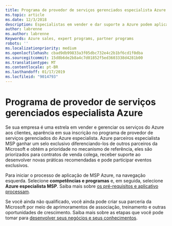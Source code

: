 ```yaml
---
title: Programa de provedor de serviços gerenciados especialista Azure | Partner Center
ms.topic: article
ms.date: 12/3/2018
description: Especialistas em vender e dar suporte a Azure podem aplicar para estar no Azure especialista MSP
author: labrenne
ms.author: labrenne
Keywords: Azure sales, expert programs, partner programs
robots: ''
ms.localizationpriority: medium
ms.openlocfilehash: cbad9db99833a3f05dbc732e4c2b1bf6cd1f0dba
ms.sourcegitcommit: 15d8b6de2b8a4c7d01852f5ed3603338d4281b00
ms.translationtype: MT
ms.contentlocale: pt-BR
ms.lasthandoff: 01/17/2019
ms.locfileid: "9014793"
---
```

# <a name="azure-expert-managed-services-provider-program"></a>Programa de provedor de serviços gerenciados especialista Azure


Se sua empresa é uma estrela em vender e gerenciar os serviços do Azure aos clientes, aparência em sua inscrição no programa de provedor de serviços gerenciados do Azure especialista. Azure parceiros especialista MSP ganhar um selo exclusivo diferenciando-los de outros parceiros da Microsoft e obtém a prioridade no mecanismo de referência, eles são priorizados para contratos de venda colega, receber suporte ao desenvolver novas práticas recomendadas e pode participar eventos exclusivos.

Para iniciar o processo de aplicação de MSP Azure, na navegação esquerda. Selecione **competências e programas** e, em seguida, selecione **Azure especialista MSP**. Saiba mais sobre [os pré-requisitos e aplicativo processam](https://partner.microsoft.com/membership/azure-expert-msp). 

Se você ainda não qualificado, você ainda pode criar sua parceria da Microsoft por meio de aprimoramentos de associação, treinamento e outras oportunidades de crescimento.
Saiba mais sobre as etapas que você pode tomar para [desenvolver seus negócios e seus conhecimentos](https://partner.microsoft.com/membership/azure-expert-msp).

